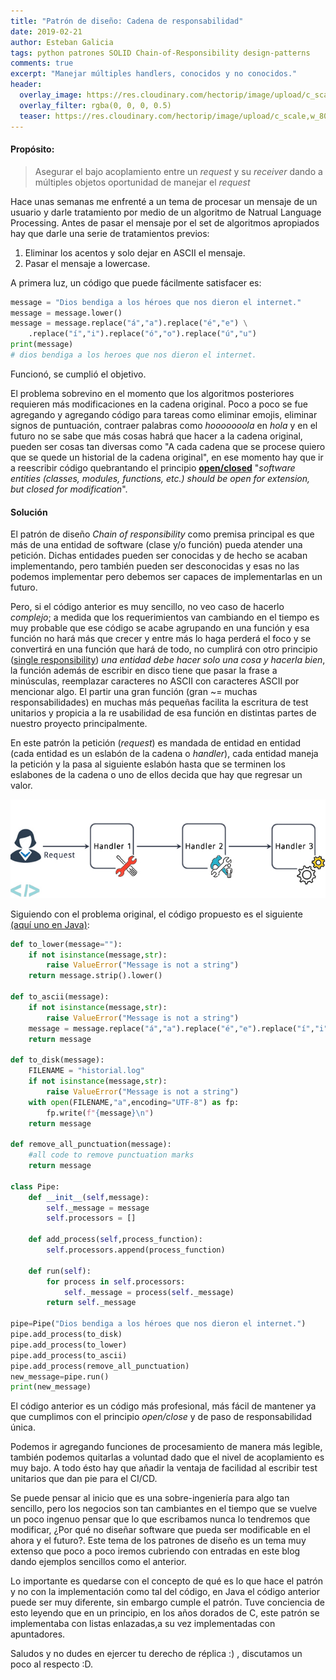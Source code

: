 ```yaml
---
title: "Patrón de diseño: Cadena de responsabilidad"
date: 2019-02-21
author: Esteban Galicia
tags: python patrones SOLID Chain-of-Responsibility design-patterns
comments: true
excerpt: "Manejar múltiples handlers, conocidos y no conocidos."
header:
  overlay_image: https://res.cloudinary.com/hectorip/image/upload/c_scale,w_800/v1550949447/mike-alonzo-3347-unsplash_cwqcud.jpg
  overlay_filter: rgba(0, 0, 0, 0.5)
  teaser: https://res.cloudinary.com/hectorip/image/upload/c_scale,w_800/v1550949447/mike-alonzo-3347-unsplash_cwqcud.jpg
---
```



#### Propósito:
 > Asegurar el bajo acoplamiento entre un _request_ y su _receiver_ dando a múltiples objetos oportunidad de manejar el _request_



Hace unas semanas me enfrenté a un tema de procesar un mensaje de un usuario y darle tratamiento por medio de un algoritmo de Natrual Language Processing. Antes de pasar el mensaje por el set de algoritmos apropiados hay que darle una serie de tratamientos previos:

 1. Eliminar los acentos y solo dejar en ASCII el mensaje.
 2. Pasar el mensaje a lowercase.

A primera luz, un código que puede fácilmente satisfacer es:
```python
message = "Dios bendiga a los héroes que nos dieron el internet."
message = message.lower()
message = message.replace("á","a").replace("é","e") \
    .replace("í","i").replace("ó","o").replace("ú","u")
print(message)
# dios bendiga a los heroes que nos dieron el internet.
```
Funcionó, se cumplió el objetivo.

El problema sobrevino en el momento que los algoritmos posteriores requieren más modificaciones en la cadena original.
Poco a poco se fue agregando y agregando código para tareas como eliminar emojis, eliminar signos de puntuación, contraer palabras como *hooooooola* en *hola* y en el futuro no se sabe que más cosas habrá que hacer a la cadena original, pueden ser cosas tan diversas como "A cada cadena que se procese quiero que se quede un historial de la cadena original", en ese momento hay que ir a reescribir código quebrantando el principio [****open/closed****](https://en.wikipedia.org/wiki/Open–closed_principle) "_software entities (classes, modules, functions, etc.) should be open for extension, but closed for modification_".

#### Solución

El patrón de diseño *Chain of responsibility* como premisa principal es que más de una entidad de software (clase y/o función) pueda atender una petición. Dichas entidades pueden ser conocidas y de hecho se acaban implementando, pero también pueden ser desconocidas y esas no las podemos implementar pero debemos ser capaces de implementarlas en un futuro.

Pero, si el código anterior es muy sencillo, no veo caso de hacerlo _complejo_; a medida que los requerimientos van cambiando en el tiempo es muy probable que ese código se acabe agrupando en una función y esa función no hará más que crecer y entre más lo haga perderá el foco y se convertirá en una función que hará de todo, no cumplirá con otro principio ([single responsibility](https://refactoring.guru/images/patterns/content/chain-of-responsibility/chain-of-responsibility.png)) _una entidad debe hacer solo una cosa y hacerla bien_, la función además de escribir en disco tiene que pasar la frase a minúsculas, reemplazar caracteres no ASCII con caracteres ASCII por mencionar algo. El partir una gran función (gran ~= muchas responsabilidades) en muchas más pequeñas facilita la escritura de test unitarios y propicia a la re usabilidad de esa función en distintas partes de nuestro proyecto principalmente.


En este patrón la petición (_request_) es mandada de entidad en entidad (cada entidad es un eslabón de la cadena o _handler_), cada entidad maneja la petición y la pasa al siguiente eslabón hasta que se terminen los eslabones de la cadena o uno de ellos decida que hay que regresar un valor.

![Representación gráfica](/assets/images/chain-of-responsibility.jpg)

Siguiendo con el problema original, el código propuesto es el siguiente [(aquí uno en Java)](https://www.tutorialspoint.com/design_pattern/chain_of_responsibility_pattern.htm):

```python
def to_lower(message=""):
    if not isinstance(message,str):
        raise ValueError("Message is not a string")
    return message.strip().lower()

def to_ascii(message):
    if not isinstance(message,str):
        raise ValueError("Message is not a string")
    message = message.replace("á","a").replace("é","e").replace("í","i").replace("ó","o").replace("ú","u")
    return message

def to_disk(message):
    FILENAME = "historial.log"
    if not isinstance(message,str):
        raise ValueError("Message is not a string")
    with open(FILENAME,"a",encoding="UTF-8") as fp:
        fp.write(f"{message}\n")
    return message

def remove_all_punctuation(message):
    #all code to remove punctuation marks
    return message

class Pipe:
    def __init__(self,message):
        self._message = message
        self.processors = []

    def add_process(self,process_function):
        self.processors.append(process_function)

    def run(self):
        for process in self.processors:
            self._message = process(self._message)
        return self._message

pipe=Pipe("Dios bendiga a los héroes que nos dieron el internet.")
pipe.add_process(to_disk)
pipe.add_process(to_lower)
pipe.add_process(to_ascii)
pipe.add_process(remove_all_punctuation)
new_message=pipe.run()
print(new_message)

```

El código anterior es un código más profesional, más fácil de mantener ya que cumplimos con el principio _open/close_ y de paso de responsabilidad única.

Podemos ir agregando funciones de procesamiento de manera más legible, también podemos quitarlas a voluntad dado que el nivel de acoplamiento es muy bajo. A todo ésto hay que añadir la ventaja de facilidad al escribir test unitarios que dan pie para el CI/CD.

Se puede pensar al inicio que es una sobre-ingeniería para algo tan sencillo, pero los negocios son tan cambiantes en el tiempo que se vuelve un poco ingenuo pensar que lo que escribamos nunca lo tendremos que modificar, ¿Por qué no diseñar software que pueda ser modificable en el ahora y el futuro?. Este tema de los patrones de diseño es un tema muy extenso que poco a poco iremos cubriendo con entradas en este blog dando ejemplos sencillos como el anterior.

Lo importante es quedarse con el concepto de qué es lo que hace el patrón y no con la implementación como tal del código, en Java el código anterior puede ser muy diferente, sin embargo cumple el patrón. Tuve conciencia de esto leyendo que en un principio, en los años dorados de C, este patrón se implementaba con listas enlazadas,a su vez implementadas con apuntadores.

Saludos y no dudes en ejercer tu derecho de réplica :) , discutamos un poco al respecto :D.
